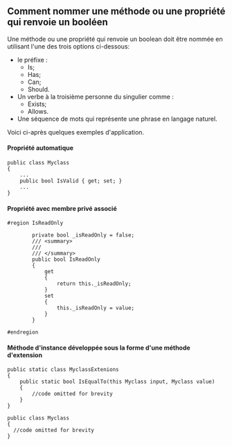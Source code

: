 ## Comment nommer une méthode ou une propriété qui renvoie un booléen


Une méthode ou une propriété qui renvoie un boolean doit être nommée en utilisant l'une des trois options ci-dessous:
* le préfixe :
  * Is; 
  * Has; 
  * Can;
  * Should.
* Un verbe à la troisième personne du singulier comme :
  * Exists;
  * Allows.
* Une séquence de mots qui représente une phrase en langage naturel.

Voici ci-après quelques exemples d'application.

#### Propriété automatique
```Csharp
public class Myclass
{
    ...
    public bool IsValid { get; set; }
    ...
}
```

#### Propriété avec membre privé associé
```Csharp
#region IsReadOnly

        private bool _isReadOnly = false;
        /// <summary>
        /// 
        /// </summary>
        public bool IsReadOnly
        {
            get
            {
                return this._isReadOnly;
            }
            set
            {
                this._isReadOnly = value;
            }
        }

#endregion
```


#### Méthode d'instance développée sous la forme d'une méthode d'extension
```Csharp
public static class MyclassExtenions
{
    public static bool IsEqualTo(this Myclass input, Myclass value)
    {
        //code omitted for brevity
    }   
}

public class Myclass
{
  //code omitted for brevity
}


```


